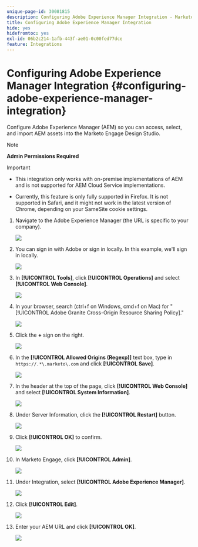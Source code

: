 ```yaml
---
unique-page-id: 30081815
description: Configuring Adobe Experience Manager Integration - Marketo Docs - Product Documentation
title: Configuring Adobe Experience Manager Integration
hide: yes
hidefromtoc: yes
exl-id: 06b2c214-1afb-443f-ae01-0c00fed77dce
feature: Integrations
---
```

# Configuring Adobe Experience Manager Integration {#configuring-adobe-experience-manager-integration}

Configure Adobe Experience Manager (AEM) so you can access, select, and import AEM assets into the Marketo Engage Design Studio.

>[!NOTE]
>
>**Admin Permissions Required**

>[!IMPORTANT]
>
>* This integration only works with on-premise implementations of AEM and is not supported for AEM Cloud Service implementations.
>
>* Currently, this feature is only fully supported in Firefox. It is not supported in Safari, and it might not work in the latest version of Chrome, depending on your SameSite cookie settings.

1. Navigate to the Adobe Experience Manager (the URL is specific to your company).

   ![](assets/one.png)

1. You can sign in with Adobe or sign in locally. In this example, we'll sign in locally.

   ![](assets/two.png)

1. In **[!UICONTROL Tools]**, click **[!UICONTROL Operations]** and select **[!UICONTROL Web Console]**.

   ![](assets/2a.png)

1. In your browser, search (ctrl+f on Windows, cmd+f on Mac) for "[!UICONTROL Adobe Granite Cross-Origin Resource Sharing Policy]."

   ![](assets/three.png)

1. Click the **+** sign on the right.

   ![](assets/four.png)

1. In the **[!UICONTROL Allowed Origins (Regexp)]** text box, type in `https://.*\.marketo\.com` and click **[!UICONTROL Save]**.

   ![](assets/five-psd.png)

1. In the header at the top of the page, click **[!UICONTROL Web Console]** and select **[!UICONTROL System Information]**.

   ![](assets/six.png)

1. Under Server Information, click the **[!UICONTROL Restart]** button.

   ![](assets/seven.png)

1. Click **[!UICONTROL OK]** to confirm.

   ![](assets/eight.png)

1. In Marketo Engage, click **[!UICONTROL Admin]**.

   ![](assets/nine.png)

1. Under Integration, select **[!UICONTROL Adobe Experience Manager]**.

   ![](assets/ten.png)

1. Click **[!UICONTROL Edit]**.

   ![](assets/eleven.png)

1. Enter your AEM URL and click **[!UICONTROL OK]**.

   ![](assets/twelve.png)
